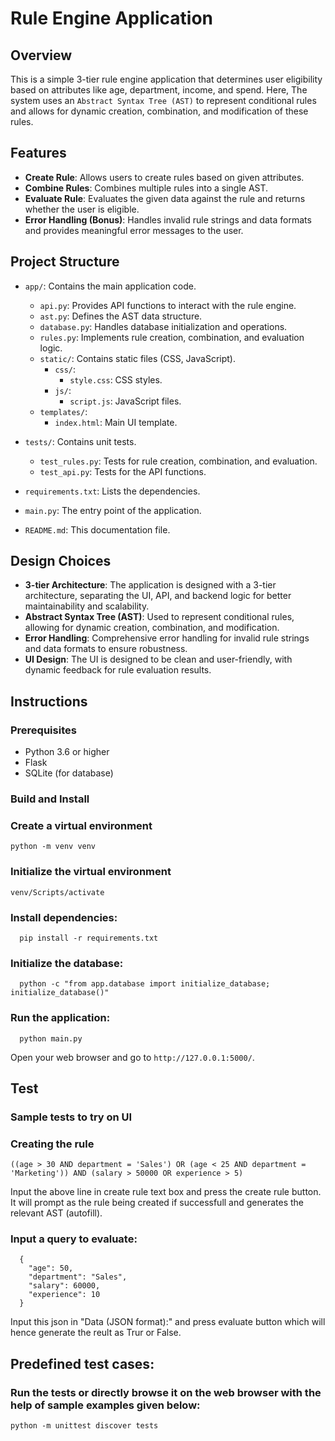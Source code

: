 # Rule Engine Application

## Overview
This is a simple 3-tier rule engine application that determines user eligibility based on attributes like age, department, income, and spend. Here, The system uses an ``Abstract Syntax Tree (AST)`` to represent conditional rules and allows for dynamic creation, combination, and modification of these rules.

## Features
  - **Create Rule**: Allows users to create rules based on given attributes.
  - **Combine Rules**: Combines multiple rules into a single AST.
  - **Evaluate Rule**: Evaluates the given data against the rule and returns whether the user is eligible.
  - **Error Handling (Bonus)**: Handles invalid rule strings and data formats and provides meaningful error messages to the user.


## Project Structure
- `app/`: Contains the main application code.
  - `api.py`: Provides API functions to interact with the rule engine.
  - `ast.py`: Defines the AST data structure.
  - `database.py`: Handles database initialization and operations.
  - `rules.py`: Implements rule creation, combination, and evaluation logic.
  - `static/`: Contains static files (CSS, JavaScript).
    - `css/`: 
      - `style.css`: CSS styles.
    - `js/`:
      - `script.js`: JavaScript files.
  - `templates/`:
      - `index.html`: Main UI template.
  
- `tests/`: Contains unit tests.
  - `test_rules.py`: Tests for rule creation, combination, and evaluation.
  - `test_api.py`: Tests for the API functions.
- `requirements.txt`: Lists the dependencies.
- `main.py`: The entry point of the application.
- `README.md`: This documentation file.

## Design Choices
- **3-tier Architecture**: The application is designed with a 3-tier architecture, separating the UI, API, and backend logic for better maintainability and scalability.
- **Abstract Syntax Tree (AST)**: Used to represent conditional rules, allowing for dynamic creation, combination, and modification.
- **Error Handling**: Comprehensive error handling for invalid rule strings and data formats to ensure robustness.
- **UI Design**: The UI is designed to be clean and user-friendly, with dynamic feedback for rule evaluation results.

## Instructions

  ### Prerequisites
  - Python 3.6 or higher
  - Flask
  - SQLite (for database)


  ### Build and Install
  ###  Create a virtual environment 
    python -m venv venv
  ### Initialize the virtual environment 
    venv/Scripts/activate
  ### Install dependencies:
      pip install -r requirements.txt
  ### Initialize the database:
      python -c "from app.database import initialize_database; initialize_database()"
  ### Run the application:
      python main.py
  Open your web browser and go to `http://127.0.0.1:5000/`.

  ## Test
  ### Sample tests to try on UI
  ### Creating the rule
    ((age > 30 AND department = 'Sales') OR (age < 25 AND department = 'Marketing')) AND (salary > 50000 OR experience > 5)

  Input the above line in create rule text box and press the create rule button. It will prompt as the rule being created if successfull and generates the relevant AST (autofill).

  ### Input a query to evaluate:
      {
        "age": 50,
        "department": "Sales",
        "salary": 60000,
        "experience": 10
      }

  Input this json in "Data (JSON format):" and press evaluate button which will hence generate the reult as Trur or False.


## Predefined test cases:
### Run the tests or directly browse it on the web browser with the help of sample examples given below:
    python -m unittest discover tests